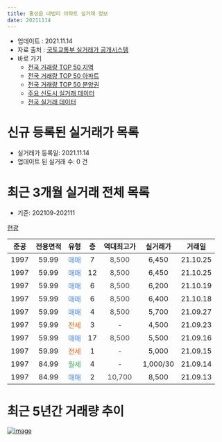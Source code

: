 ```yaml
---
title: 홍성읍 내법리 아파트 실거래 정보
date: 20211114
---
```


* 업데이트 : 2021.11.14
* 자료 출처 : [국토교통부 실거래가 공개시스템](http://rt.molit.go.kr)
* 바로 가기
    * [전국 거래량 TOP 50 지역](https://apt-info.github.io/apt-trade-info/tr)
    * [전국 거래량 TOP 50 아파트](https://apt-info.github.io/apt-trade-info/ta)
    * [전국 거래량 TOP 50 분양권](https://apt-info.github.io/apt-trade-info/tb)
    * [주요 신도시 실거래 데이터](https://apt-info.github.io/apt-trade-info/newtown)
    * [전국 실거래 데이터](https://apt-info.github.io/apt-trade-info/all)



<script async src="https://pagead2.googlesyndication.com/pagead/js/adsbygoogle.js"></script>
<!-- 기본광고 -->
<ins class="adsbygoogle"
     style="display:block"
     data-ad-client="ca-pub-1142216861245946"
     data-ad-slot="4805727019"
     data-ad-format="auto"
     data-full-width-responsive="true"></ins>
<script>
     (adsbygoogle = window.adsbygoogle || []).push({});
</script>


# 신규 등록된 실거래가 목록

* 실거래가 등록일: 2021.11.14
* 업데이트 된 실거래 수: 0 건




<script async src="https://pagead2.googlesyndication.com/pagead/js/adsbygoogle.js"></script>
<!-- 기본광고 -->
<ins class="adsbygoogle"
     style="display:block"
     data-ad-client="ca-pub-1142216861245946"
     data-ad-slot="4805727019"
     data-ad-format="auto"
     data-full-width-responsive="true"></ins>
<script>
     (adsbygoogle = window.adsbygoogle || []).push({});
</script>


# 최근 3개월 실거래 전체 목록
* 기준: 202109-202111


[현광](https://search.naver.com/search.naver?query=%ED%98%84%EA%B4%91)

|준공|전용면적|유형|층|역대최고가|실거래가|거래일|
|:---:|:---:|:---:|:---:|:---:|:---:|:---:|
|1997|59.99|<span style="color:#4285F3">매매</span>|7|<span style="color:#444444">8,500</span>|6,450|21.10.25|
|1997|59.99|<span style="color:#4285F3">매매</span>|12|<span style="color:#444444">8,500</span>|6,450|21.10.25|
|1997|59.99|<span style="color:#4285F3">매매</span>|6|<span style="color:#444444">8,500</span>|6,200|21.10.19|
|1997|59.99|<span style="color:#4285F3">매매</span>|6|<span style="color:#444444">8,500</span>|6,400|21.10.18|
|1997|59.99|<span style="color:#4285F3">매매</span>|4|<span style="color:#444444">8,500</span>|5,700|21.09.27|
|1997|59.99|<span style="color:#FF5A00">전세</span>|3|<span style="color:#444444">-</span>|4,500|21.09.23|
|1997|59.99|<span style="color:#4285F3">매매</span>|17|<span style="color:#444444">8,500</span>|5,500|21.09.16|
|1997|59.99|<span style="color:#FF5A00">전세</span>|1|<span style="color:#444444">-</span>|5,000|21.09.15|
|1997|84.99|<span style="color:#34A853">월세</span>|4|<span style="color:#444444">-</span>|1,000/30|21.09.14|
|1997|84.99|<span style="color:#4285F3">매매</span>|2|<span style="color:#444444">10,700</span>|8,500|21.09.13|



<script async src="https://pagead2.googlesyndication.com/pagead/js/adsbygoogle.js"></script>
<!-- 기본광고 -->
<ins class="adsbygoogle"
     style="display:block"
     data-ad-client="ca-pub-1142216861245946"
     data-ad-slot="4805727019"
     data-ad-format="auto"
     data-full-width-responsive="true"></ins>
<script>
     (adsbygoogle = window.adsbygoogle || []).push({});
</script>


# 최근 5년간 거래량 추이


<div style="width:100%;">
    <canvas id="deal_progress" height="200"></canvas>
</div>

<script>
new Chart(document.getElementById("deal_progress"), {
    type: 'line',
    data: {
        labels: ['16.01','16.02','16.03','16.04','16.05','16.07','16.08','16.09','16.10','16.12','17.01','17.02','17.03','17.04','17.05','17.06','17.07','17.08','17.09','17.10','17.11','17.12','18.01','18.02','18.03','18.05','18.06','18.07','18.08','18.09','18.10','18.11','18.12','19.01','19.03','19.04','19.05','19.06','19.07','19.08','19.09','19.10','19.11','19.12','20.01','20.02','20.03','20.05','20.06','20.07','20.08','20.09','20.10','20.11','20.12','21.01','21.02','21.03','21.04','21.05','21.06','21.07','21.08','21.09','21.10'],
        datasets: [{
            label: '매매/분양권',
            data: [0,3,4,1,0,1,1,1,3,0,2,2,4,2,4,3,1,5,1,3,1,2,5,5,2,3,1,3,4,0,0,1,1,3,1,1,2,1,4,2,4,1,2,2,1,1,1,1,3,4,1,3,10,3,1,5,7,4,6,6,2,4,3,3,4],
            borderColor: "rgba(66, 133, 243, 1)",
            backgroundColor: "rgba(66, 133, 243, 0.05)",
            borderWidth: 1,
            pointRadius: 0,
            fill: false,
            lineTension: 0
        },{
            label: '전/월세',
            data: [5,0,1,1,1,1,4,1,0,1,2,3,2,2,0,3,1,2,4,6,4,0,0,1,0,1,2,3,0,3,1,1,1,2,2,1,1,1,0,4,2,1,1,2,3,1,2,1,2,0,0,1,1,1,0,1,2,0,0,0,1,1,2,3,0],
            borderColor: "rgba(255, 90, 0, 1)",
            backgroundColor: "rgba(255, 90, 0, 0.05)",
            borderWidth: 1,
            pointRadius: 0,
            fill: false,
            lineTension: 0
        },{
            label: '합계',
            data: [5,3,5,2,1,2,5,2,3,1,4,5,6,4,4,6,2,7,5,9,5,2,5,6,2,4,3,6,4,3,1,2,2,5,3,2,3,2,4,6,6,2,3,4,4,2,3,2,5,4,1,4,11,4,1,6,9,4,6,6,3,5,5,6,4],
            borderColor: "rgba(0, 0, 0, 1)",
            backgroundColor: "rgba(0, 0, 0, 0.03)",
            borderWidth: 0.1,
            pointRadius: 0,
            fill: true,
            lineTension: 0
        }
        ]
    },
    options: {
        responsive: true,
        title: {
            display: false
        },
        tooltips: {
            mode: 'index',
            intersect: false
        },
        hover: {
            mode: 'nearest',
            intersect: true
        },
        scales: {
            xAxes: [{
                display: true,
                scaleLabel: {
                    display: true,
                    labelString: '년/월'
                }
            }],
            yAxes: [{
                display: true,
                ticks: {
                    suggestedMin: 0,
                },
                scaleLabel: {
                    display: true,
                    labelString: '실거래 수'
                }
            }]
        }
    }
});

</script>


[![image](https://apt-info.github.io/images/2020-01-03-apt-trade-info/1024x500.png)](https://play.google.com/store/apps/details?id=com.aptinfo.apttradeinfo)

